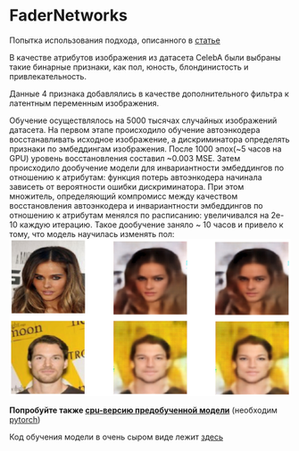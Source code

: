 # FaderNetworks
Попытка использования подхода, описанного в [статье](https://arxiv.org/pdf/1706.00409.pdf)

В качестве атрибутов изображения из датасета CelebA были выбраны такие бинарные признаки, как пол, юность, блондинистость и привлекательность.<br>

Данные 4 признака добавлялись в качестве дополнительного фильтра к латентным переменным изображения.<br>

Обучение осуществлялось на 5000 тысячах случайных изображений датасета. На первом этапе происходило обучение автоэнкодера восстанавливать исходное изображение, а дискриминатора определять признаки по эмбеддингам изображения. После 1000 эпох(~5 часов на GPU) уровень восстановления составил ~0.003 MSE. Затем происходило дообучение модели для инвариантности эмбеддингов по отношению к атрибутам: функция потерь автоэнкодера начинала зависеть от вероятности ошибки дискриминатора. При этом множитель, определяющий компромисс между качеством восстановления автоэнкодера и инвариантности эмбеддингов по отношению к атрибутам менялся по расписанию: увеличивался на 2e-10 каждую итерацию. Такое дообучение заняло ~ 10 часов и привело к тому, что модель научилась изменять пол:
![Пример работы модели](./markdown_images/gender_change_example.jpg)<br>

**Попробуйте также [cpu-версию предобученной модели](./demo/demo.ipynb)** (необходим [pytorch](https://pytorch.org/))

Код обучения модели в очень сыром виде лежит [здесь](./fitting.ipynb)
